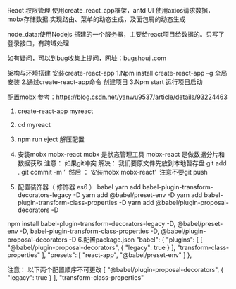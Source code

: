 React 权限管理
使用create_react_app框架，antd UI 使用axios请求数据，mobx存储数据.实现路由、菜单的动态生成，及面包屑的动态生成

node_data:使用Nodejs 搭建的一个服务器，主要给react项目给数据的。只写了登录接口，有跨域处理

如有疑问，可以到bug收集上提问，网址：bugshouji.com

架构与环境搭建
安装create-react-app
1.Npm install create-react-app –g 全局安装
2.通过create-react-app命令 创建项目
3.Npm start 运行项目启动

配置mobx
参考：https://blog.csdn.net/yanwu9537/article/details/93224463
1. create-react-app myreact
2. cd myreact
3. npm run eject 解压配置
4. 安装mobx mobx-react
mobx 是状态管理工具
mobx-react 是做数据分片和数据获取
注意： 如果git冲突
解决： 我们要原文件先放到本地暂存盘
git add .
git commit -m ’
​ 然后 ： 安装mobx mobx-react’
​ 注意不要git push

5. 配置装饰器（ 修饰器 es6 ） babel
yarn add babel-plugin-transform-decorators-legacy -D
yarn add @babel/preset-env -D
yarn add babel-plugin-transform-class-properties -D
yarn add @babel/plugin-proposal-decorators -D

npm install babel-plugin-transform-decorators-legacy -D,
@babel/preset-env -D,
babel-plugin-transform-class-properties -D,
@babel/plugin-proposal-decorators -D
6.配置package.json
"babel": {
	    "plugins": [
	      [
	        "@babel/plugin-proposal-decorators",
	        {
	          "legacy": true
	        }
	      ],
      "transform-class-properties"
    ],
    "presets": [
      "react-app",
      "@babel/preset-env"
    ]
    },

  注意： 以下两个配置顺序不可更改
     [
        "@babel/plugin-proposal-decorators",
        {
          "legacy": true
        }
      ],
      "transform-class-properties"
